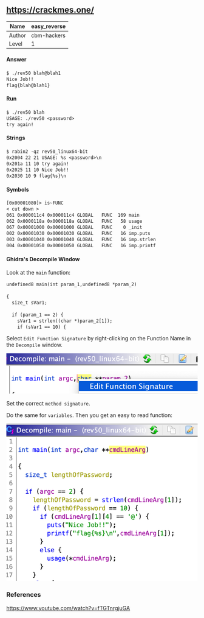 ## https://crackmes.one/

Name | easy_reverse
--|--
Author  |  cbm-hackers
Level  |  1

#### Answer
```
$ ./rev50 blah@blah1
Nice Job!!
flag{blah@blah1}
```
#### Run
```
$ ./rev50 blah
USAGE: ./rev50 <password>
try again!
```
#### Strings
```
$ rabin2 -qz rev50_linux64-bit
0x2004 22 21 USAGE: %s <password>\n
0x201a 11 10 try again!
0x2025 11 10 Nice Job!!
0x2030 10 9 flag{%s}\n
```
#### Symbols
```
[0x00001080]> is~FUNC
< cut down >
061 0x000011c4 0x000011c4 GLOBAL   FUNC  169 main
062 0x0000118a 0x0000118a GLOBAL   FUNC   58 usage
067 0x00001000 0x00001000 GLOBAL   FUNC    0 _init
002 0x00001030 0x00001030 GLOBAL   FUNC   16 imp.puts
003 0x00001040 0x00001040 GLOBAL   FUNC   16 imp.strlen
004 0x00001050 0x00001050 GLOBAL   FUNC   16 imp.printf
```
#### Ghidra's Decompile Window
Look at the `main` function:
```
undefined8 main(int param_1,undefined8 *param_2)

{
  size_t sVar1;

  if (param_1 == 2) {
    sVar1 = strlen((char *)param_2[1]);
    if (sVar1 == 10) {
```
Select `Edit Function Signature` by right-clicking on the Function Name in the `Decompile` window.

![rename_function](function-sig.png)

Set the correct `method signature`.

Do the same for `variables`. Then you get an easy to read function:

![finished_easy_to_read](finished-easy-to-read.png)

### References
https://www.youtube.com/watch?v=fTGTnrgjuGA
